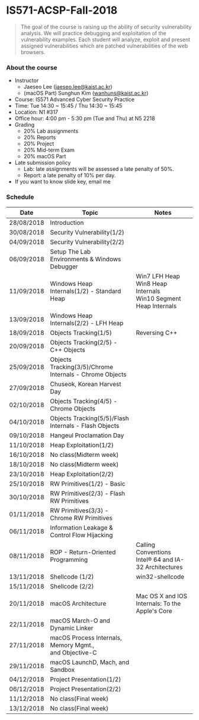 # IS571-ACSP-Fall-2018 

> The goal of the course is raising up the ability of security vulnerability analysis. We will practice debugging and exploitation of the vulnerability examples. Each student will analyze, exploit and present assigned vulnerabilities which are patched vulnerabilities of the web browsers.

### About the course
* Instructor
	* Jaeseo Lee (jaeseo.lee@kaist.ac.kr)
	* (macOS Part) Sunghun Kim (wanhuns@kaist.ac.kr)
* Course: IS571 Advanced Cyber Security Practice
* Time: Tue 14:30 ~ 15:45 / Thu 14:30 ~ 15:45
* Location: N1 #317
* Office hour: 4:00 pm - 5:30 pm (Tue and Thu) at N5 2218
* Grading
	* 20% Lab assignments
	* 20% Reports
	* 20% Project
	* 20% Mid-term Exam
	* 20% macOS Part
* Late submission policy
	* Lab: late assignments will be assessed a late penalty of 50%.
	* Report: a late penalty of 10% per day.
* If you want to know slide key, email me

### Schedule
| Date       | Topic           | Notes 
|------------|-----------------|-------
| 28/08/2018 | Introduction
| 30/08/2018 | Security Vulnerability(1/2)
| 04/09/2018 | Security Vulnerability(2/2)
| 06/09/2018 | Setup The Lab Environments & Windows Debugger
| 11/09/2018 | Windows Heap Internals(1/2) - Standard Heap | Win7 LFH Heap<br>Win8 Heap Internals<br>Win10 Segment Heap Internals
| 13/09/2018 | Windows Heap Internals(2/2) - LFH Heap
| 18/09/2018 | Objects Tracking(1/5) | Reversing C++
| 20/09/2018 | Objects Tracking(2/5) - C++ Objects
| 25/09/2018 | Objects Tracking(3/5)/Chrome Internals - Chrome Objects
| 27/09/2018 | Chuseok, Korean Harvest Day
| 02/10/2018 | Objects Tracking(4/5) - Chrome Objects
| 04/10/2018 | Objects Tracking(5/5)/Flash Internals - Flash Objects
| 09/10/2018 | Hangeul Proclamation Day
| 11/10/2018 | Heap Exploitation(1/2)
| 16/10/2018 | No class(Midterm week)
| 18/10/2018 | No class(Midterm week)
| 23/10/2018 | Heap Exploitation(2/2)
| 25/10/2018 | RW Primitives(1/2) - Basic
| 30/10/2018 | RW Primitives(2/3) - Flash RW Primitives
| 01/11/2018 | RW Primitives(3/3) - Chrome RW Primitives
| 06/11/2018 | Information Leakage & Control Flow Hijacking
| 08/11/2018 | ROP - Return-Oriented Programming | Calling Conventions<br>Intel® 64 and IA-32 Architectures
| 13/11/2018 | Shellcode (1/2) | win32-shellcode
| 15/11/2018 | Shellcode (2/2)
| 20/11/2018 | macOS Architecture | Mac OS X and IOS Internals: To the Apple's Core
| 22/11/2018 | macOS March-O and Dynamic Linker
| 27/11/2018 | macOS Process Internals, Memory Mgmt.,<br> and Objective-C
| 29/11/2018 | macOS LaunchD, Mach, and Sandbox
| 04/12/2018 | Project Presentation(1/2)
| 06/12/2018 | Project Presentation(2/2)
| 11/12/2018 | No class(Final week)
| 13/12/2018 | No class(Final week)

